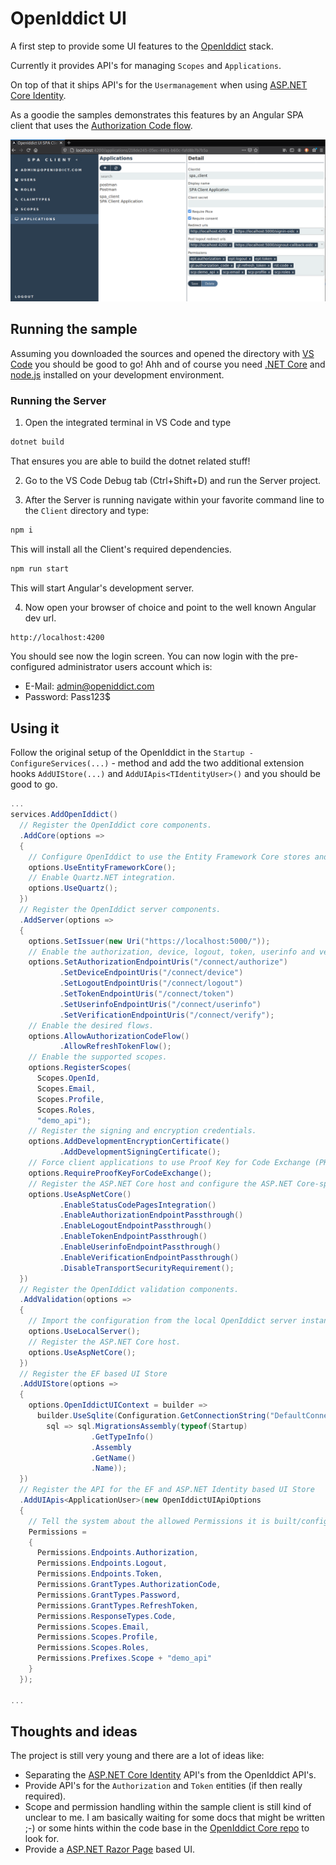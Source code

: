 # OpenIddict UI

A first step to provide some UI features to the [OpenIddict](https://github.com/openiddict/openiddict-core) stack. 

Currently it provides API's for managing `Scopes` and `Applications`.

On top of that it ships API's for the `Usermanagement` when using [ASP.NET Core Identity](https://docs.microsoft.com/en-us/aspnet/core/security/authentication/identity?view=aspnetcore-5.0&tabs=visual-studio).

As a goodie the samples demonstrates this features by an Angular SPA client that uses the [Authorization Code flow](https://openid.net/specs/openid-connect-core-1_0.html#CodeFlowAuth).

![SPA Client](./spa-client.png)

## Running the sample

Assuming you downloaded the sources and opened the directory with [VS Code](https://code.visualstudio.com/) you should be good to go! Ahh and of course you need [.NET Core](https://dotnet.microsoft.com/download) and [node.js](https://nodejs.org/en/) installed on your development environment.

### Running the Server
1. Open the integrated terminal in VS Code and type

```bash
dotnet build
```

That ensures you are able to build the dotnet related stuff!

2. Go to the VS Code Debug tab (Ctrl+Shift+D) and run the Server project.

3. After the Server is running navigate within your favorite command line to the `Client` directory and type:

```bash
npm i
```

This will install all the Client's required dependencies.

```bash
npm run start
```

This will start Angular's development server.

4. Now open your browser of choice and point to the well known Angular dev url.

```bash
http://localhost:4200
```

You should see now the login screen. You can now login with the pre-configured administrator users account which is:

- E-Mail: admin@openiddict.com
- Password: Pass123$


## Using it

Follow the original setup of the OpenIddict in the `Startup - ConfigureServices(...)` - method and add the two additional extension hooks `AddUIStore(...)` and `AddUIApis<TIdentityUser>()` and you should be good to go.

```csharp
...
services.AddOpenIddict()
  // Register the OpenIddict core components.
  .AddCore(options =>
  {
    // Configure OpenIddict to use the Entity Framework Core stores and models.
    options.UseEntityFrameworkCore();
    // Enable Quartz.NET integration.
    options.UseQuartz();
  })
  // Register the OpenIddict server components.
  .AddServer(options =>
  {
    options.SetIssuer(new Uri("https://localhost:5000/"));
    // Enable the authorization, device, logout, token, userinfo and verification endpoints.
    options.SetAuthorizationEndpointUris("/connect/authorize")
           .SetDeviceEndpointUris("/connect/device")
           .SetLogoutEndpointUris("/connect/logout")
           .SetTokenEndpointUris("/connect/token")
           .SetUserinfoEndpointUris("/connect/userinfo")
           .SetVerificationEndpointUris("/connect/verify");
    // Enable the desired flows.
    options.AllowAuthorizationCodeFlow()
           .AllowRefreshTokenFlow();
    // Enable the supported scopes.
    options.RegisterScopes(
      Scopes.OpenId,
      Scopes.Email,
      Scopes.Profile,
      Scopes.Roles,
      "demo_api");
    // Register the signing and encryption credentials.
    options.AddDevelopmentEncryptionCertificate()
           .AddDevelopmentSigningCertificate();
    // Force client applications to use Proof Key for Code Exchange (PKCE).
    options.RequireProofKeyForCodeExchange();
    // Register the ASP.NET Core host and configure the ASP.NET Core-specific options.
    options.UseAspNetCore()
           .EnableStatusCodePagesIntegration()
           .EnableAuthorizationEndpointPassthrough()
           .EnableLogoutEndpointPassthrough()
           .EnableTokenEndpointPassthrough()
           .EnableUserinfoEndpointPassthrough()
           .EnableVerificationEndpointPassthrough()
           .DisableTransportSecurityRequirement();
  })
  // Register the OpenIddict validation components.
  .AddValidation(options =>
  {
    // Import the configuration from the local OpenIddict server instance.
    options.UseLocalServer();
    // Register the ASP.NET Core host.
    options.UseAspNetCore();
  })
  // Register the EF based UI Store
  .AddUIStore(options =>
  {
    options.OpenIddictUIContext = builder =>
      builder.UseSqlite(Configuration.GetConnectionString("DefaultConnection"),
        sql => sql.MigrationsAssembly(typeof(Startup)
                  .GetTypeInfo()
                  .Assembly
                  .GetName()
                  .Name));
  })
  // Register the API for the EF and ASP.NET Identity based UI Store
  .AddUIApis<ApplicationUser>(new OpenIddictUIApiOptions
  {
    // Tell the system about the allowed Permissions it is built/configured for.
    Permissions =
    {
      Permissions.Endpoints.Authorization,
      Permissions.Endpoints.Logout,
      Permissions.Endpoints.Token,
      Permissions.GrantTypes.AuthorizationCode,
      Permissions.GrantTypes.Password,
      Permissions.GrantTypes.RefreshToken,
      Permissions.ResponseTypes.Code,
      Permissions.Scopes.Email,
      Permissions.Scopes.Profile,
      Permissions.Scopes.Roles,
      Permissions.Prefixes.Scope + "demo_api"
    }
  });
  
...
```

## Thoughts and ideas

The project is still very young and there are a lot of ideas like:
- Separating the [ASP.NET Core Identity](https://docs.microsoft.com/en-us/aspnet/core/security/authentication/identity?view=aspnetcore-5.0&tabs=visual-studio) API's from the OpenIddict API's.
- Provide API's for the `Authorization` and `Token` entities (if then really required).
- Scope and permission handling within the sample client is still kind of unclear to me. I am basically waiting for some docs that might be written ;-) or some hints within the code base in the [OpenIddict Core repo](https://github.com/openiddict/openiddict-core) to look for.
- Provide a [ASP.NET Razor Page](https://docs.microsoft.com/en-us/aspnet/core/razor-pages/?view=aspnetcore-5.0&tabs=visual-studio) based UI.
